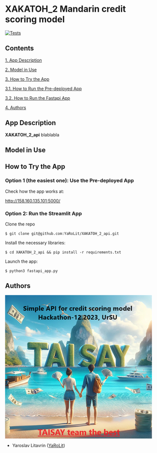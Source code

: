 # XAKATOH_2 Mandarin credit scoring model

[![Tests](https://github.com/YaRoLit/XAKATOH_2_api/actions/workflows/python-app.yml/badge.svg)](https://github.com/YaRoLit/XAKATOH_2_api/actions/workflows/python-app.yml)

## Contents

[1. App Description](https://github.com/YaRoLit/XAKATOH_2_api/blob/main/README.md#App-Description)

[2. Model in Use](https://github.com/YaRoLit/XAKATOH_2_api/blob/main/README.md#Model-in-Use)

[3. How to Try the App](https://github.com/YaRoLit/XAKATOH_2_api/blob/main/README.md#How-to-Try-the-App)

[3.1. How to Run the Pre-deployed App](https://github.com/YaRoLit/XAKATOH_2_api/blob/main/README.md#Option-1-(the-easiest-one):-Use-the-Pre-deployed-App)

[3.2. How to Run the Fastapi App](https://github.com/YaRoLit/XAKATOH_2_api/blob/main/README.md#Option-2:-Run-the-Streamlit-App)

[4. Authors](https://github.com/YaRoLit/XAKATOH_2_api/blob/main/README.md#Authors)


## App Description

**XAKATOH_2_api** blablabla


## Model in Use


## How to Try the App

### Option 1 (the easiest one): Use the Pre-deployed App

Check how the app works at:

http://158.160.135.101:5000/

### Option 2: Run the Streamlit App

Clone the repo

```
$ git clone git@github.com:YaRoLit/XAKATOH_2_api.git
```

Install the necessary libraries:

```
$ cd XAKATOH_2_api && pip install -r requirements.txt 
```

Launch the app:

```
$ python3 fastapi_app.py
```

## Authors

<img src = 'https://github.com/YaRoLit/XAKATOH_2_api/blob/main/images/logo.png' alt = 'Team logo' align='center'/>

- Yaroslav Litavrin ([YaRoLit](https://github.com/yarolit))

